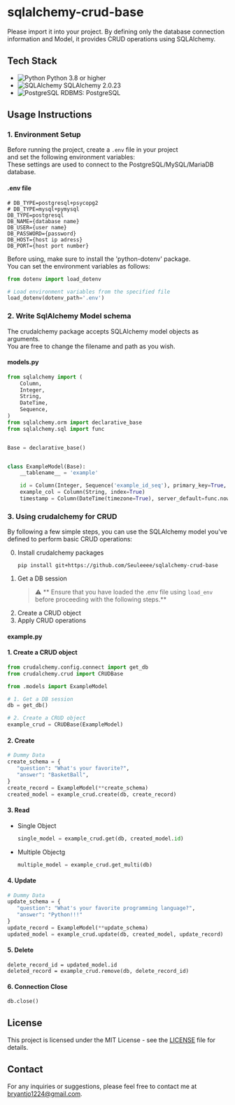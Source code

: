 # sqlalchemy-crud-base
Please import it into your project. By defining only the database connection information and Model, it provides CRUD operations using SQLAlchemy.

## Tech Stack

- ![Python](https://img.shields.io/badge/python-3.8+-blue.svg) Python 3.8 or higher
- ![SQLAlchemy](https://img.shields.io/badge/SQLAlchemy-2.0.23-green.svg) SQLAlchemy 2.0.23
- ![PostgreSQL](https://img.shields.io/badge/RDBMS-PostgreSQL-blue.svg) RDBMS: PostgreSQL

## Usage Instructions

### 1. Environment Setup

Before running the project, create a `.env` file in your project  
and set the following environment variables:  
These settings are used to connect to the PostgreSQL/MySQL/MariaDB database.

#### .env file
```
# DB_TYPE=postgresql+psycopg2
# DB_TYPE=mysql+pymysql
DB_TYPE=postgresql
DB_NAME={database name}
DB_USER={user name}
DB_PASSWORD={password}
DB_HOST={host ip adress}
DB_PORT={host port number}
```


Before using, make sure to install the 'python-dotenv' package.  
You can set the environment variables as follows:

```python
from dotenv import load_dotenv

# Load environment variables from the specified file
load_dotenv(dotenv_path='.env')
```

### 2. Write SqlAlchemy Model schema
The crudalchemy package accepts SQLAlchemy model objects as arguments.  
You are free to change the filename and path as you wish.
#### models.py

```python
from sqlalchemy import (
    Column,
    Integer,
    String,
    DateTime,
    Sequence,
)
from sqlalchemy.orm import declarative_base
from sqlalchemy.sql import func


Base = declarative_base()


class ExampleModel(Base):
    __tablename__ = 'example'

    id = Column(Integer, Sequence('example_id_seq'), primary_key=True, index=True)
    example_col = Column(String, index=True)
    timestamp = Column(DateTime(timezone=True), server_default=func.now(), index=True)
```

### 3. Using crudalchemy for CRUD

By following a few simple steps, you can use the SQLAlchemy model you've defined to perform basic CRUD operations:  

0. Install crudalchemy packages
    ```shell
    pip install git+https://github.com/Seuleeee/sqlalchemy-crud-base
    ```
1. Get a DB session
    > :warning: ** Ensure that you have loaded the .env file using `load_env` before proceeding with the following steps.**
2. Create a CRUD object
3. Apply CRUD operations

#### example.py
#### 1. Create a CRUD object

```python
from crudalchemy.config.connect import get_db
from crudalchemy.crud import CRUDBase

from .models import ExampleModel

# 1. Get a DB session
db = get_db()

# 2. Create a CRUD object
example_crud = CRUDBase(ExampleModel)
```

#### 2. Create

```python
# Dummy Data
create_schema = {
   "question": "What's your favorite?",
   "answer": "BasketBall",
}
create_record = ExampleModel(**create_schema)
created_model = example_crud.create(db, create_record)
```

#### 3. Read
* Single Object
   ```python
   single_model = example_crud.get(db, created_model.id)
   ```
* Multiple Objectg
   ```python
   multiple_model = example_crud.get_multi(db)
   ```

#### 4. Update

```python
# Dummy Data
update_schema = {
   "question": "What's your favorite programming language?",
   "answer": "Python!!!"
}
update_record = ExampleModel(**update_schema)
updated_model = example_crud.update(db, created_model, update_record)
```

#### 5. Delete
```pytghon
delete_record_id = updated_model.id
deleted_record = example_crud.remove(db, delete_record_id)
```


#### 6. Connection Close

```python
db.close()
```

## License

This project is licensed under the MIT License - see the [LICENSE](LICENSE) file for details.

## Contact

For any inquiries or suggestions, please feel free to contact me at [bryantjo1224@gmail.com](mailto:bryantjo1224@gmail.com).


